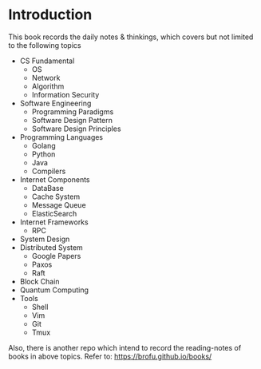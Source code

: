 # Introduction

This book records the daily notes & thinkings, which covers but not limited to the following topics 
  * CS Fundamental
    * OS
    * Network
    * Algorithm
    * Information Security
  * Software Engineering
    * Programming Paradigms
    * Software Design Pattern
    * Software Design Principles
  * Programming Languages
    * Golang
    * Python
    * Java
    * Compilers
  * Internet Components
    * DataBase
    * Cache System
    * Message Queue
    * ElasticSearch 
  * Internet Frameworks
    * RPC
  * System Design
  * Distributed System
    * Google Papers
    * Paxos
    * Raft
  * Block Chain
  * Quantum Computing
  * Tools
    * Shell
    * Vim
    * Git
    * Tmux

Also, there is another repo which intend to record the reading-notes of books in above topics. Refer to: https://brofu.github.io/books/
